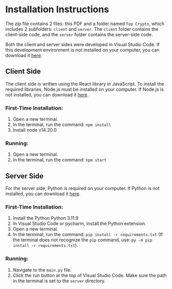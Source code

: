 # Installation Instructions

The zip file contains 2 files: this PDF and a folder named `Top Crypto`, which includes 2 subfolders: `client` and `server`. The `client` folder contains the client-side code, and the `server` folder contains the server-side code.

Both the client and server sides were developed in Visual Studio Code. If this development environment is not installed on your computer, you can download it [here](https://code.visualstudio.com/).

## Client Side

The client side is written using the React library in JavaScript. To install the required libraries, Node.js must be installed on your computer. If Node.js is not installed, you can download it [here](https://nodejs.org/).

### First-Time Installation:
1. Open a new terminal.
2. In the terminal, run the command: `npm install`
3. Install node v14.20.0

### Running:
1. Open a new terminal.
2. In the terminal, run the command: `npm start`

## Server Side

For the server side, Python is required on your computer. If Python is not installed, you can download it [here](https://www.python.org/).

### First-Time Installation:
1. Install the Python Python 3.11.9
2. In Visual Studio Code or pycharm, install the Python extension.
4. Open a new terminal.
5. In the terminal, run the command: `pip install -r requirements.txt` (If the terminal does not recognize the `pip` command, use: `py -m pip install -r requirements.txt`).

### Running:
1. Navigate to the `main.py` file.
2. Click the run button at the top of Visual Studio Code. Make sure the path in the terminal is set to the `server` directory.
